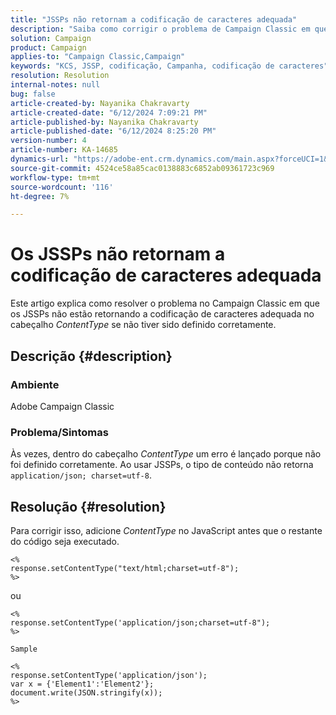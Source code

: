 ```yaml
---
title: "JSSPs não retornam a codificação de caracteres adequada"
description: "Saiba como corrigir o problema de Campaign Classic em que os JSSPs não estão retornando a codificação de caracteres adequada no ContentType do cabeçalho."
solution: Campaign
product: Campaign
applies-to: "Campaign Classic,Campaign"
keywords: "KCS, JSSP, codificação, Campanha, codificação de caracteres"
resolution: Resolution
internal-notes: null
bug: false
article-created-by: Nayanika Chakravarty
article-created-date: "6/12/2024 7:09:21 PM"
article-published-by: Nayanika Chakravarty
article-published-date: "6/12/2024 8:25:20 PM"
version-number: 4
article-number: KA-14685
dynamics-url: "https://adobe-ent.crm.dynamics.com/main.aspx?forceUCI=1&pagetype=entityrecord&etn=knowledgearticle&id=9bd39f42-ef28-ef11-840a-000d3a3764e0"
source-git-commit: 4524ce58a85cac0138883c6852ab09361723c969
workflow-type: tm+mt
source-wordcount: '116'
ht-degree: 7%

---
```


# Os JSSPs não retornam a codificação de caracteres adequada


Este artigo explica como resolver o problema no Campaign Classic em que os JSSPs não estão retornando a codificação de caracteres adequada no cabeçalho *ContentType* se não tiver sido definido corretamente.

## Descrição {#description}


### <b>Ambiente</b>

Adobe Campaign Classic

### <b>Problema/Sintomas</b>

Às vezes, dentro do cabeçalho *ContentType* um erro é lançado porque não foi definido corretamente. Ao usar JSSPs, o tipo de conteúdo não retorna `application/json; charset=utf-8`.


## Resolução {#resolution}


Para corrigir isso, adicione *ContentType* no JavaScript antes que o restante do código seja executado.


```
<%
response.setContentType("text/html;charset=utf-8");
%>
```


ou


```
<%
response.setContentType('application/json;charset=utf-8");
%>

Sample
```



```
<%
response.setContentType('application/json');
var x = {'Element1':'Element2'};
document.write(JSON.stringify(x));
%>
```

